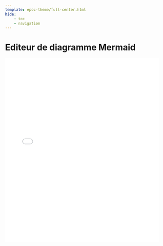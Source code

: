 ```yaml
---
template: epoc-theme/full-center.html
hide:
    - toc
    - navigation
---
```


# Editeur de diagramme Mermaid

<iframe style="width:100%;height:600px;border:none;margin-bottom:2em;" src="/mermaid-editor/app/index.html"></iframe>